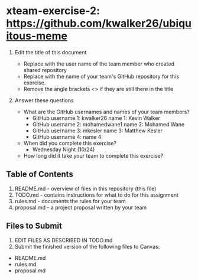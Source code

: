 # xteam-exercise-2: https://github.com/kwalker26/ubiquitous-meme

1. Edit the title of this document
   * Replace <UserName> with the user name of the team member who created shared repository
   * Replace <GitHubRepositoryName> with the name of your team's GitHub repository for this exercise.
   * Remove the angle brackets <> if they are still there in the title

2. Answer these questions
   * What are the GitHub usernames and names of your team members?
       * GitHub username 1: kwalker26      name 1: Kevin Walker
       * GitHub username 2: mohamedwane1   name 2: Mohamed Wane
       * GitHub username 3: mkesler      name 3: Matthew Kesler
       * GitHub username 4:       name 4:
   * When did you complete this exercise? 
       * Wednesday Night (10/24)
   * How long did it take your team to complete this exercise? 

## Table of Contents

1. README.md - overview of files in this repository (this file)
2. TODO.md - contains instructions for what to do for this assignment
3. rules.md - documents the rules for your team
4. proposal.md - a project proposal written by your team

## Files to Submit

1. EDIT FILES AS DESCRIBED IN TODO.md
2. Submit the finished version of the following files to Canvas:

* README.md
* rules.md
* proposal.md
